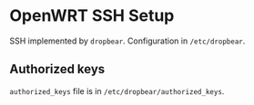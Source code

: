 # OpenWRT SSH Setup

SSH implemented by `dropbear`. Configuration in `/etc/dropbear`.

## Authorized keys

`authorized_keys` file is in `/etc/dropbear/authorized_keys`.
